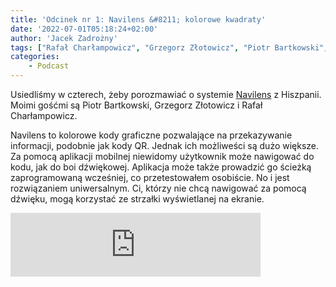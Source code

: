 ```yaml
---
title: 'Odcinek nr 1: Navilens &#8211; kolorowe kwadraty'
date: '2022-07-01T05:18:24+02:00'
author: 'Jacek Zadrożny'
tags: ["Rafał Charłampowicz", "Grzegorz Złotowicz", "Piotr Bartkowski", "Navilens"]
categories:
    - Podcast
---
```


Usiedliśmy w czterech, żeby porozmawiać o systemie [Navilens](https://www.navilens.com/en/) z Hiszpanii. Moimi gośćmi są Piotr Bartkowski, Grzegorz Złotowicz i Rafał Charłampowicz.

Navilens to kolorowe kody graficzne pozwalające na przekazywanie informacji, podobnie jak kody QR. Jednak ich możliweści są dużo większe. Za pomocą aplikacji mobilnej niewidomy użytkownik może nawigować do kodu, jak do boi dźwiękowej. Aplikacja może także prowadzić go ścieżką zaprogramowaną wcześniej, co przetestowałem osobiście. No i jest rozwiązaniem uniwersalnym. Ci, którzy nie chcą nawigować za pomocą dźwięku, mogą korzystać ze strzałki wyświetlanej na ekranie.



<iframe src="https://anchor.fm/jaczad/embed/episodes/Navilens---kolorowe-kwadraty-e1ki7ds" height="102px" width="400px" frameborder="0" scrolling="no"></iframe>
